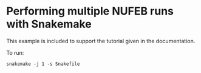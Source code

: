 # Performing multiple NUFEB runs with Snakemake

This example is included to support the tutorial given in the documentation.

To run:

```snakemake -j 1 -s Snakefile```
